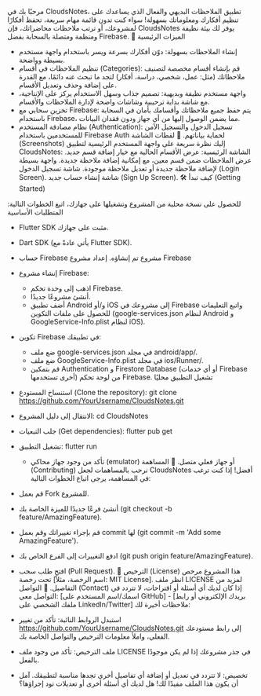 مرحبًا بك في CloudsNotes، تطبيق الملاحظات البديهي والفعال الذي يساعدك على تنظيم أفكارك ومعلوماتك بسهولة! سواء كنت تدون قائمة مهام سريعة، تحفظ أفكارًا لمشروعك، أو ترتب ملاحظات محاضراتك، فإن CloudsNotes يوفر لك بيئة نظيفة ومنظمة ومتصلة بالسحابة بفضل Firebase.
🌟 الميزات الرئيسية
 * إنشاء الملاحظات بسهولة: دوّن أفكارك بسرعة ويسر باستخدام واجهة مستخدم بسيطة وواضحة.
 * تنظيم الملاحظات في أقسام (Categories): قم بإنشاء أقسام مخصصة لتصنيف ملاحظاتك (مثل: عمل، شخصي، دراسة، أفكار) لتجد ما تبحث عنه دائمًا، مع القدرة على إضافة وحذف وتعديل الأقسام.
 * واجهة مستخدم نظيفة وبديهية: تصميم جذاب وسهل الاستخدام يركز على الإنتاجية، مع شاشة بداية ترحيبية وشاشات واضحة لإدارة الملاحظات والأقسام.
 * تخزين سحابي مع Firebase: يتم حفظ جميع ملاحظاتك وأقسامك بأمان في السحابة باستخدام Firebase، مما يضمن الوصول إليها من أي جهاز ودون فقدان البيانات.
 * نظام مصادقة المستخدم (Authentication): تسجيل الدخول والتسجيل الآمن للمستخدمين باستخدام Firebase Auth لحماية بياناتهم.
🚀 لقطات الشاشة (Screenshots)
إليك نظرة سريعة على واجهة المستخدم الرئيسية لتطبيق CloudsNotes:
الشاشة الرئيسية: عرض الأقسام الحالية مع خيار إضافة قسم جديد.
عرض الملاحظات ضمن قسم معين، مع إمكانية إضافة ملاحظة جديدة.
واجهة بسيطة لإضافة ملاحظة جديدة أو تعديل ملاحظة موجودة.
شاشة تسجيل الدخول (Login Screen).
شاشة إنشاء حساب جديد (Sign Up Screen).
🛠️ كيف تبدأ (Getting Started)

للحصول على نسخة محلية من المشروع وتشغيلها على جهازك، اتبع الخطوات التالية:
المتطلبات الأساسية
 * Flutter SDK مثبت على جهازك.
 * Dart SDK (يأتي عادةً مع Flutter SDK).
 * حساب Firebase مشروع تم إنشاؤه.
إعداد مشروع Firebase
 * إنشاء مشروع Firebase:
   * اذهب إلى وحدة تحكم Firebase.
   * أنشئ مشروعًا جديدًا.
   * أضف تطبيق Android و/أو iOS إلى مشروعك في Firebase واتبع التعليمات للحصول على ملفات التكوين (google-services.json لنظام Android و GoogleService-Info.plist لنظام iOS).
 * تكوين Firebase في تطبيقك:
   * ضع ملف google-services.json في مجلد android/app/.
   * ضع ملف GoogleService-Info.plist في مجلد ios/Runner/.
   * قم بتمكين Authentication و Firestore Database (أو أي خدمات Firebase أخرى تستخدمها) من لوحة تحكم Firebase.
تشغيل التطبيق محليًا
 * استنساخ المستودع (Clone the repository):
   git clone https://github.com/YourUsername/CloudsNotes.git

 * الانتقال إلى دليل المشروع:
   cd CloudsNotes

 * جلب التبعيات (Get dependencies):
   flutter pub get

 * تشغيل التطبيق:
   flutter run

   * تأكد من وجود جهاز محاكي (emulator) أو جهاز فعلي متصل.
🤝 المساهمة (Contributing)
نرحب بالمساهمات لجعل CloudsNotes أفضل! إذا كنت ترغب في المساهمة، يرجى اتباع الخطوات التالية:
 * قم بعمل Fork للمشروع.
 * أنشئ فرعًا جديدًا للميزة الخاصة بك (git checkout -b feature/AmazingFeature).
 * قم بإجراء تغييراتك وقم بعمل commit لها (git commit -m 'Add some AmazingFeature').
 * ادفع التغييرات إلى الفرع الخاص بك (git push origin feature/AmazingFeature).
 * افتح طلب سحب (Pull Request).
📄 الترخيص (License)
هذا المشروع مرخص تحت رخصة [اسم الرخصة، مثلاً: MIT License]. انظر ملف LICENSE لمزيد من التفاصيل.
📧 التواصل (Contact)
إذا كان لديك أي أسئلة أو اقتراحات، لا تتردد في التواصل معي:
[اسمك/اسم المستخدم على GitHub] - [بريدك الإلكتروني أو رابط ملفك الشخصي على LinkedIn/Twitter]
ملاحظات أخيرة لك:
 * استبدل الروابط النائبة: تأكد من تغيير https://github.com/YourUsername/CloudsNotes.git إلى رابط مستودعك الفعلي، واملأ معلومات الترخيص والتواصل الخاصة بك.
 * ملف الترخيص: تأكد من وجود ملف LICENSE في جذر مشروعك إذا لم يكن موجودًا بالفعل.
 * تخصيص: لا تتردد في تعديل أو إضافة أي تفاصيل أخرى تجدها مناسبة لتطبيقك.
آمل أن يكون هذا الملف مفيدًا لك! هل لديك أي أسئلة أخرى أو تعديلات تود إجراؤها؟
